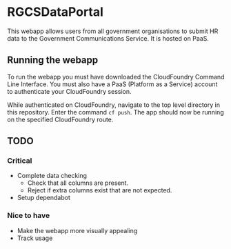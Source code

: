 # RGCSDataPortal

This webapp allows users from all government organisations to submit HR data to the Government Communications Service. It is hosted on PaaS. 

## Running the webapp

To run the webapp you must have downloaded the CloudFoundry Command Line Interface. You must also have a PaaS (Platform as a Service) account to authenticate your CloudFoundry session. 

While authenticated on CloudFoundry, navigate to the top level directory in this repository. Enter the command ```cf push```. The app should now be running on the specified CloudFoundry route.

## TODO

### Critical 

- Complete data checking
  - Check that all columns are present.
  - Reject if extra columns exist that are not expected.
- Setup dependabot

### Nice to have

- Make the webapp more visually appealing
- Track usage
